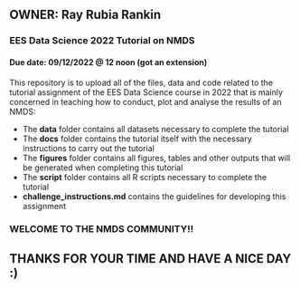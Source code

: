 ## OWNER: Ray Rubia Rankin

### EES Data Science 2022 Tutorial on NMDS
#### Due date: 09/12/2022 @ 12 noon (got an extension)
This repository is to upload all of the files, data and code related to the tutorial
assignment of the EES Data Science course in 2022 that is mainly concerned in teaching how to conduct, plot and analyse the results of an NMDS:
- The **data** folder contains all datasets necessary to complete the tutorial
- The **docs** folder contains the tutorial itself with the necessary instructions to carry out the tutorial
- The **figures** folder contains all figures, tables and other outputs that will be generated when completing this tutorial
- The **script** folder contains all R scripts necessary to complete the tutorial
- **challenge_instructions.md** contains the guidelines for developing this assignment

### WELCOME TO THE NMDS COMMUNITY!!
## THANKS FOR YOUR TIME AND HAVE A NICE DAY :)
